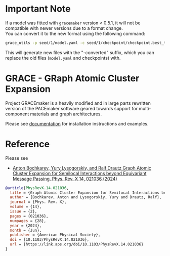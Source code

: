 # Important Note  

If a model was fitted with `gracemaker` version < 0.5.1, it will not be compatible with newer versions due to a format change.  
You can convert it to the new format using the following command:  

```bash
grace_utils -p seed/1/model.yaml -c seed/1/checkpoint/checkpoint.best_test_loss.index update_model
```  

This will generate new files with the "-converted" suffix, which you can replace the old files (`model.yaml` and checkpoints) with.

# GRACE - GRaph Atomic Cluster Expansion

Project GRACEmaker is a heavily modified and in large parts rewritten version of the PACEmaker software geared towards support for multi-component materials and graph architectures.

Please see [documentation](https://gracemaker.readthedocs.io/) for installation instructions and examples. 

# Reference
Please see 
* [Anton Bochkarev, Yury Lysogorskiy, and Ralf Drautz Graph Atomic Cluster Expansion for Semilocal Interactions beyond Equivariant Message Passing. Phys. Rev. X 14, 021036 (2024)](https://journals.aps.org/prx/abstract/10.1103/PhysRevX.14.021036)

```bibtex
@article{PhysRevX.14.021036,
  title = {Graph Atomic Cluster Expansion for Semilocal Interactions beyond Equivariant Message Passing},
  author = {Bochkarev, Anton and Lysogorskiy, Yury and Drautz, Ralf},
  journal = {Phys. Rev. X},
  volume = {14},
  issue = {2},
  pages = {021036},
  numpages = {28},
  year = {2024},
  month = {Jun},
  publisher = {American Physical Society},
  doi = {10.1103/PhysRevX.14.021036},
  url = {https://link.aps.org/doi/10.1103/PhysRevX.14.021036}
}

```
